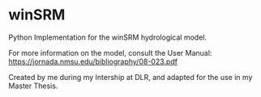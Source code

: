 # winSRM
Python Implementation for the winSRM hydrological model.

For more information on the model, consult the User Manual: https://jornada.nmsu.edu/bibliography/08-023.pdf

Created by me during my Intership at DLR, and adapted for the use in my Master Thesis.
